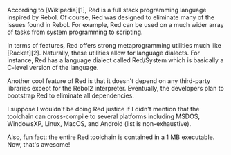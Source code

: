 According to [Wikipedia][1], Red is a full stack programming language 
inspired by Rebol. Of course, Red was designed to eliminate many of the 
issues found in Rebol. For example, Red can be used on a much wider array 
of tasks from system programming to scripting.

In terms of features, Red offers strong metaprogramming utilities much 
like [Racket][2]. Naturally, these utilities allow for language dialects. 
For instance, Red has a language dialect called Red/System which is basically 
a C-level version of the language.

Another cool feature of Red is that it doesn't depend on any third-party 
libraries except for the Rebol2 interpreter. Eventually, the developers 
plan to bootstrap Red to eliminate all dependencies.

I suppose I wouldn't be doing Red justice if I didn't mention that the
toolchain can cross-compile to several platforms including MSDOS, WindowsXP, 
Linux, MacOS, and Android (list is non-exhaustive).

Also, fun fact: the entire Red toolchain is contained in a 1 MB executable. 
Now, that's awesome!
